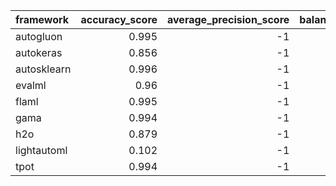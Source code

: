 | framework   |   accuracy_score |   average_precision_score |   balanced_accuracy_score |   cohen_kappa_score |   f1_score_macro |   f1_score_micro |   f1_score_weighted |   matthews_corrcoef |   precision_score |   recall_score |   roc_auc_score | training_time   | test_time   |
|:------------|-----------------:|--------------------------:|--------------------------:|--------------------:|-----------------:|-----------------:|--------------------:|--------------------:|------------------:|---------------:|----------------:|:----------------|:------------|
| autogluon   |            0.995 |                        -1 |                     0.995 |               0.994 |            0.995 |            0.995 |               0.995 |               0.994 |                -1 |             -1 |              -1 | 00:00:27        | 00:00:00    |
| autokeras   |            0.856 |                        -1 |                     0.856 |               0.84  |            0.856 |            0.856 |               0.856 |               0.84  |                -1 |             -1 |              -1 | 00:00:42        | 00:00:01    |
| autosklearn |            0.996 |                        -1 |                     0.996 |               0.995 |            0.996 |            0.996 |               0.996 |               0.995 |                -1 |             -1 |              -1 | 00:42:18        | 00:00:10    |
| evalml      |            0.96  |                        -1 |                     0.96  |               0.955 |            0.96  |            0.96  |               0.959 |               0.955 |                -1 |             -1 |              -1 | 00:10:09        | 00:00:00    |
| flaml       |            0.995 |                        -1 |                     0.995 |               0.994 |            0.995 |            0.995 |               0.995 |               0.994 |                -1 |             -1 |              -1 | 00:10:02        | 00:00:00    |
| gama        |            0.994 |                        -1 |                     0.994 |               0.993 |            0.994 |            0.994 |               0.994 |               0.993 |                -1 |             -1 |              -1 | 00:08:59        | 00:00:00    |
| h2o         |            0.879 |                        -1 |                     0.878 |               0.866 |            0.878 |            0.879 |               0.879 |               0.866 |                -1 |             -1 |              -1 | 00:10:09        | 00:00:00    |
| lightautoml |            0.102 |                        -1 |                     0.1   |               0.003 |            0.1   |            0.102 |               0.103 |               0.003 |                -1 |             -1 |              -1 | 00:05:18        | 00:00:01    |
| tpot        |            0.994 |                        -1 |                     0.994 |               0.993 |            0.994 |            0.994 |               0.994 |               0.993 |                -1 |             -1 |              -1 | 00:10:53        | 00:00:00    |